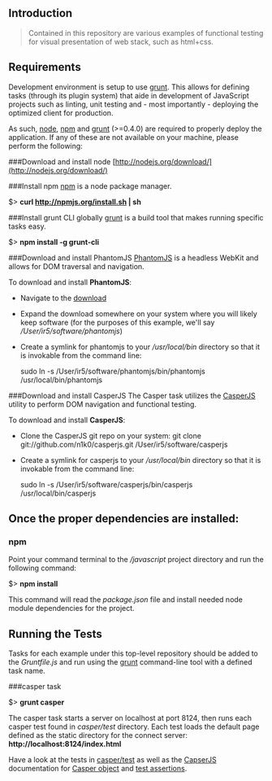 Introduction
---
> Contained in this repository are various examples of functional testing for visual presentation of web stack, such as html+css.

Requirements
---
Development environment is setup to use [grunt](http://gruntjs.com/). This allows for defining tasks (through its plugin system) that aide in development of JavaScript projects such as linting, unit testing and - most importantly - deploying the optimized client for production.

As such, [node](http://nodejs.org), [npm](https://npmjs.org/) and [grunt](http://gruntjs.com/) (>=0.4.0) are required to properly deploy the application. If any of these are not available on your machine, please perform the following:

###Download and install node
[http://nodejs.org/download/](http://nodejs.org/download/)

###Install npm
[npm](https://npmjs.org/) is a node package manager.

$> __curl http://npmjs.org/install.sh | sh__

###Install grunt CLI globally
[grunt](http://gruntjs.com/) is a build tool that makes running specific tasks easy.

$> __npm install -g grunt-cli__

###Download and install PhantomJS
[PhantomJS](http://phantomjs.org/) is a headless WebKit and allows for DOM traversal and navigation.

To download and install __PhantomJS__:
* Navigate to the [download](http://phantomjs.org/download.html)
* Expand the download somewhere on your system where you will likely keep software (for the purposes of this example, we'll say _/User/ir5/software/phantomjs_)
* Create a symlink for phantomjs to your _/usr/local/bin_ directory so that it is invokable from the command line:
  
  sudo ln -s /User/ir5/software/phantomjs/bin/phantomjs /usr/local/bin/phantomjs

###Download and install CasperJS
The Casper task utilizes the [CasperJS](http://casperjs.org/) utility to perform DOM navigation and functional testing.

To download and install __CasperJS__:
* Clone the CasperJS git repo on your system: 
    git clone git://github.com/n1k0/casperjs.git /User/ir5/software/casperjs
* Create a symlink for casperjs to your _/usr/local/bin_ directory so that it is invokable from the command line:
  
  sudo ln -s /User/ir5/software/casperjs/bin/casperjs /usr/local/bin/casperjs

Once the proper dependencies are installed:
---
### npm
Point your command terminal to the _/javascript_ project directory and run the following command:

$> __npm install__

This command will read the _package.json_ file and install needed node module dependencies for the project.

Running the Tests
---
Tasks for each example under this top-level repository should be added to the _Gruntfile.js_ and run using the [grunt](http://gruntjs.com/) command-line tool with a defined task name.

###casper task

$> __grunt casper__

The casper task starts a server on localhost at port 8124, then runs each casper test found in _casper/test_ directory. Each test loads the default page defined as the static directory for the connect server: __http://localhost:8124/index.html__

Have a look at the tests in [casper/test](https://github.com/infrared5/unit-testing/tree/master/html/casperjs/test) as well as the [CapserJS](http://docs.casperjs.org/en/latest/modules/index.html) documentation for [Casper object](http://docs.casperjs.org/en/latest/modules/casper.html) and [test assertions](http://docs.casperjs.org/en/latest/modules/tester.html).